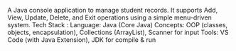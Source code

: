 A Java console application to manage student records. It supports Add, View, Update, Delete, and Exit operations using a simple menu-driven system.
Tech Stack :
Language: Java (Core Java)
Concepts: OOP (classes, objects, encapsulation), Collections (ArrayList), Scanner for input
Tools: VS Code (with Java Extension), JDK for compile & run
